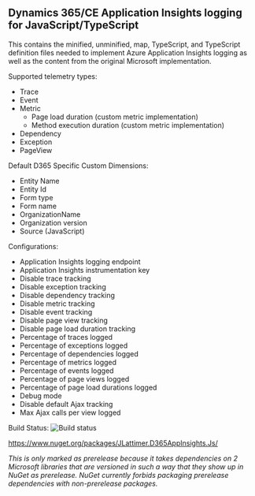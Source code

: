 ## Dynamics 365/CE Application Insights logging for JavaScript/TypeScript

This contains the minified, unminified, map, TypeScript, and TypeScript definition files needed to implement Azure Application Insights logging as well as the content from the original Microsoft implementation.   

Supported telemetry types:
* Trace 
* Event 
* Metric
  * Page load duration (custom metric implementation) 
  * Method execution duration (custom metric implementation) 
* Dependency 
* Exception 
* PageView 

Default D365 Specific Custom Dimensions:
* Entity Name 
* Entity Id 
* Form type 
* Form name
* OrganizationName 
* Organization version
* Source (JavaScript)

Configurations:
* Application Insights logging endpoint 
* Application Insights instrumentation key
* Disable trace tracking 
* Disable exception tracking 
* Disable dependency tracking 
* Disable metric tracking 
* Disable event tracking 
* Disable page view tracking 
* Disable page load duration tracking 
* Percentage of traces logged 
* Percentage of exceptions logged 
* Percentage of dependencies logged 
* Percentage of metrics logged 
* Percentage of events logged 
* Percentage of page views logged 
* Percentage of page load durations logged 
* Debug mode
* Disable default Ajax tracking 
* Max Ajax calls per view logged

Build Status:  ![Build status](https://jlattimer.visualstudio.com/_apis/public/build/definitions/06ce8222-9dda-4377-9d93-63cc2e555086/29/badge)

https://www.nuget.org/packages/JLattimer.D365AppInsights.Js/

*This is only marked as prerelease because it takes dependencies on 2 Microsoft libraries that are versioned in such a way that they show up in NuGet as prerelease. NuGet currently forbids packaging prerelease dependencies with non-prerelease packages.*
